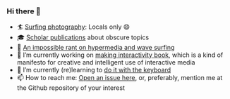 ### Hi there 👋

- :surfer: [Surfing photography](https://surfer.epidro.me/): Locals only 😄
- :mortar_board: [Scholar publications](https://scholar.epidro.me) about obscure topics
- :pencil: [An impossible rant on hypermedia and wave surfing](https://me.epidro.me)
- 🔭 I’m currently working on [making interactivity book](https://mibook.epidro.me), which is a kind of manifesto for creative and intelligent use of interactive media
- 🌱 I’m currently (re)learning to [do it with the keyboard](https://github.com/courses-ionio/dokey)
- 📫 How to reach me: [Open an issue here](https://github.com/epidrome/epidrome/issues/new/choose), or, preferably, mention me at the Github repository of your interest

<!--
**epidrome/epidrome** is a ✨ _special_ ✨ repository because its `README.md` (this file) appears on your GitHub profile.

Here are some ideas to get you started:

- 🔭 I’m currently working on ...
- 🌱 I’m currently learning ...
- 👯 I’m looking to collaborate on ...
- 🤔 I’m looking for help with ...
- 💬 Ask me about ...
- 😄 Pronouns: ...
- ⚡ Fun fact: ...
-->
